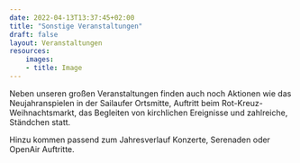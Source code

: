 ```yaml
---
date: 2022-04-13T13:37:45+02:00
title: "Sonstige Veranstaltungen"
draft: false
layout: Veranstaltungen
resources:
    images:
    - title: Image
---
```


Neben unseren großen Veranstaltungen finden auch noch Aktionen wie das Neujahranspielen in der Sailaufer Ortsmitte, Auftritt beim Rot-Kreuz-Weihnachtsmarkt, das Begleiten von kirchlichen Ereignisse und zahlreiche, Ständchen statt.

Hinzu kommen passend zum Jahresverlauf Konzerte, Serenaden oder OpenAir Auftritte.